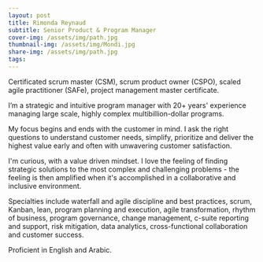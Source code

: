 ```yaml
---
layout: post
title: Rimonda Reynaud
subtitle: Senior Product & Program Manager
cover-img: /assets/img/path.jpg
thumbnail-img: /assets/img/Mondi.jpg
share-img: /assets/img/path.jpg
tags: 
---
```




Certificated scrum master (CSM), scrum product owner (CSPO), scaled agile practitioner (SAFe), project management master certificate. 

I’m a strategic and intuitive program manager with 20+ years' experience managing large scale, highly complex multibillion-dollar programs.   

My focus begins and ends with the customer in mind.  I ask the right questions to understand customer needs, simplify, prioritize and deliver the highest value early and often with unwavering customer satisfaction.  

I'm curious, with a value driven mindset. I love the feeling of finding strategic solutions to the most complex and challenging problems - the feeling is then amplified when it's accomplished in a collaborative and inclusive environment. 

Specialties include waterfall and agile discipline and best practices, scrum, Kanban, lean, program planning and execution, agile transformation, rhythm of business, program governance, change management, c-suite reporting and support, risk mitigation, data analytics, cross-functional collaboration and customer success.   

Proficient in English and Arabic. 
